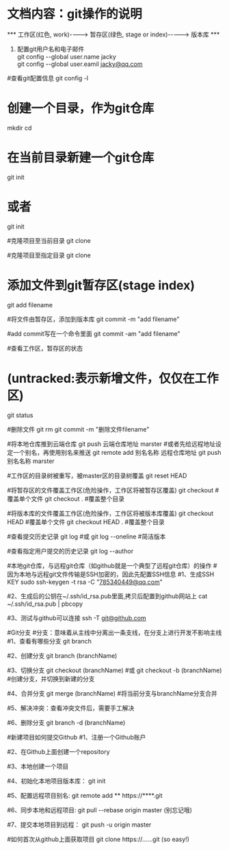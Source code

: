 # 文档内容：git操作的说明

***  工作区(红色, work)----> 暂存区(绿色, stage or index)----->  版本库 ***

1. 配置git用户名和电子邮件  
git config --global user.name jacky  
git config --global user.eamil jacky@qq.com

#查看git配置信息
git config -l

# 创建一个目录，作为git仓库 
mkdir <directory> 
cd <directory> 

# 在当前目录新建一个git仓库
git init
# 或者
git init <directory>


#克隆项目至当前目录
git clone <repo>

#克隆项目至指定目录
git clone <repo>  <direcotry>

# 添加文件到git暂存区(stage index)
git add filename


#将文件由暂存区，添加到版本库
git commit -m "add filename"


#add commit写在一个命令里面
git commit -am "add filename"


#查看工作区，暂存区的状态
# (untracked:表示新增文件，仅仅在工作区)
git status


#删除文件
git rm <filename>
git commit <filename> -m "删除文件filename"


#将本地仓库推到云端仓库
git push 云端仓库地址 marster
#或者先给远程地址设定一个别名，再使用别名来推送
git remote add 别名名称   远程仓库地址
git push 别名名称 marster


#工作区的目录树被重写，被master区的目录树覆盖
git reset HEAD

#将暂存区的文件覆盖工作区(危险操作，工作区将被暂存区覆盖)
git checkout <filename>     #覆盖单个文件
git checkout .              #覆盖整个目录


#将版本库的文件覆盖工作区(危险操作，工作区将被版本库覆盖)
git checkout HEAD <filename>      #覆盖单个文件
git checkout HEAD .             #覆盖整个目录


#查看提交历史记录
git log 
#或
git log --oneline           #简洁版本


#查看指定用户提交的历史记录
git log --author <username>



#本地git仓库，与远程git仓库（如github就是一个典型了远程git仓库）的操作
#因为本地与远程git文件传输是SSH加密的，因此先配置SSH信息
#1、生成SSH KEY
sudo ssh-keygen -t rsa -C "785340449@qq.com"


#2、生成后的公钥在~/.ssh/id_rsa.pub里面,拷贝后配置到github网站上
cat ~/.ssh/id_rsa.pub | pbcopy

#3、测试与github可以连接
ssh -T git@github.com



#Git分支
#分支：意味着从主线中分离出一条支线，在分支上进行开发不影响主线
#1、查看有哪些分支
git branch

#2、创建分支
git branch (branchName)

#3、切换分支
git checkout (branchName)
#或
git checkout -b (branchName)   #创建分支，并切换到新建的分支

#4、合并分支
git merge (branchName)          #将当前分支与branchName分支合并

#5、解决冲突：查看冲突文件后，需要手工解决

#6、删除分支
git branch -d (branchName)




#新建项目如何提交Github
#1、注册一个Github账户

#2、在Github上面创建一个repository

#3、本地创建一个项目

#4、初始化本地项目版本库：
git init

#5、配置远程项目别名: 
git remote add **   https://****.git

#6、同步本地和远程项目: 
git pull --rebase origin master     (别忘记哦)

#7、提交本地项目到远程：
git push -u origin master


#如何首次从github上面获取项目
git clone https://......git      (so easy!)
